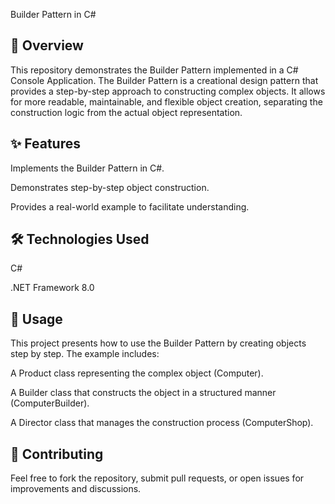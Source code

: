 Builder Pattern in C#

## 📌 Overview


This repository demonstrates the Builder Pattern implemented in a C# Console Application. The Builder Pattern is a creational design pattern that provides a step-by-step approach to constructing complex objects. It allows for more readable, maintainable, and flexible object creation, separating the construction logic from the actual object representation.

## ✨ Features

Implements the Builder Pattern in C#.

Demonstrates step-by-step object construction.

Provides a real-world example to facilitate understanding.

## 🛠️ Technologies Used

C#

.NET Framework 8.0

## 🎯 Usage

This project presents how to use the Builder Pattern by creating objects step by step. The example includes:

A Product class representing the complex object (Computer).

A Builder class that constructs the object in a structured manner (ComputerBuilder).

A Director class that manages the construction process (ComputerShop).

## 🤝 Contributing

Feel free to fork the repository, submit pull requests, or open issues for improvements and discussions.

